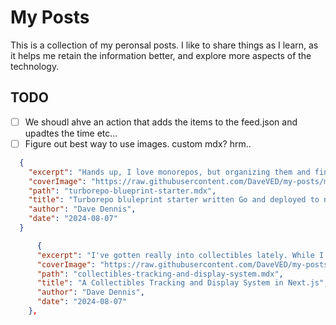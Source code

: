 # My Posts

This is a collection of my peronsal posts. I like to share things as I learn, as it helps me retain the information better, and explore more aspects of the technology.

## TODO

- [ ] We shoudl ahve an action that adds the items to the feed.json and upadtes the time etc...
- [ ] Figure out best way to use images. custom mdx? hrm..

```json
  {
    "excerpt": "Hands up, I love monorepos, but organizing them and finding the correct tooling is not the easiest thing in the world. Over the last year, I've decided that my favorite tech stack for npm packages and similar projects is using Turborepo to manage the monorepo and Changesets for versioning multiple packages. This setup enables a very clean directory structure. Vercel has published decent examples, but they are all over the place and the changesets example requires a lot of copy paste. I am going to create a cli tool to allow dynamic generation of these exmaples from a single blueprint.",
    "coverImage": "https://raw.githubusercontent.com/DaveVED/my-posts/main/posts/turborepo-blueprint-starter/cover-iamge.jpg",
    "path": "turborepo-blueprint-starter.mdx",
    "title": "Turborepo bluleprint starter written Go and deployed to npm with a Node Wrapper",
    "author": "Dave Dennis",
    "date": "2024-08-07"
  }

      {
      "excerpt": "I've gotten really into collectibles lately. While I've always been interested in them, I'm now at a point where I can fully embrace the hobby. However, I've encountered a significant issue: I don't have an efficient way to track my collection outside of my memory, making it difficult to share details without word of mouth. Additionally, displaying my collection to others is limited to in-person visits. To address these challenges, I'm going to build a simple tracking and display system. Perhaps one day I'll even add a bidding system; we'll see.",
      "coverImage": "https://raw.githubusercontent.com/DaveVED/my-posts/main/posts/collectibles-tracking-and-display-system/cover-image.jpg",
      "path": "collectibles-tracking-and-display-system.mdx",
      "title": "A Collectibles Tracking and Display System in Next.js",
      "author": "Dave Dennis",
      "date": "2024-08-07"
    },
```